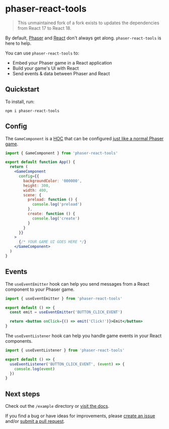 # phaser-react-tools

> This unmaintained fork of a fork exists to updates the dependencies from React 17 to React 18.

By default, [Phaser][1] and [React][2] don't always get along. `phaser-react-tools` is here to help.

You can use `phaser-react-tools` to:

- Embed your Phaser game in a React application
- Build your game's UI with React
- Send events & data between Phaser and React

## Quickstart

To install, run:

`npm i phaser-react-tools`

## Config

The `GameComponent` is a [HOC][3] that can be configured [just like a normal Phaser game][4].

```jsx
import { GameComponent } from 'phaser-react-tools'

export default function App() {
  return (
    <GameComponent
      config={{
        backgroundColor: '000000',
        height: 300,
        width: 400,
        scene: {
          preload: function () {
            console.log('preload')
          },
          create: function () {
            console.log('create')
          }
        }
      }}
    >
      {/* YOUR GAME UI GOES HERE */}
    </GameComponent>
  )
}
```

## Events

The `useEventEmitter` hook can help you send messages from a React component to your Phaser game.

```jsx
import { useEventEmitter } from 'phaser-react-tools'

export default () => {
  const emit = useEventEmitter('BUTTON_CLICK_EVENT')

  return <button onClick={() => emit('Click!')}>Emit</button>
}
```

The `useEventListener` hook can help you handle game events in your React components.

```jsx
import { useEventListener } from 'phaser-react-tools'

export default () => {
  useEventListener('BUTTON_CLICK_EVENT', (event) => {
    console.log(event)
  })
}
```

## Next steps

Check out the `/example` directory or [visit the docs][5].

If you find a bug or have ideas for improvements, please [create an issue][6] and/or [submit a pull request][7].

[1]: https://www.npmjs.com/package/phaser 'Phaser package'
[2]: https://www.npmjs.com/package/react 'React package'
[3]: https://reactjs.org/docs/higher-order-components.html 'Higher-order component'
[4]: https://photonstorm.github.io/phaser3-docs/Phaser.Types.Core.html#.GameConfig 'Phaser config docs'
[5]: https://benrosen.github.io/phaser-react-tools 'phaser-react-tools docs'
[6]: https://github.com/benrosen/phaser-react-tools/issues 'create an issue'
[7]: https://github.com/benrosen/phaser-react-tools/pulls 'submit a pull request'
